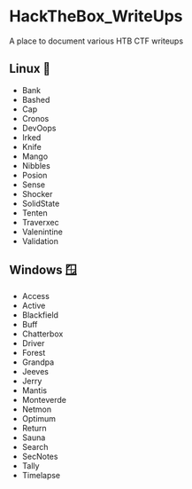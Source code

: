 # HackTheBox_WriteUps

A place to document various HTB CTF writeups

## Linux 🐧

- Bank
- Bashed
- Cap
- Cronos
- DevOops
- Irked
- Knife
- Mango
- Nibbles
- Posion
- Sense
- Shocker
- SolidState
- Tenten
- Traverxec
- Valenintine
- Validation

## Windows 🪟

- Access
- Active
- Blackfield
- Buff
- Chatterbox
- Driver
- Forest
- Grandpa
- Jeeves
- Jerry
- Mantis
- Monteverde
- Netmon
- Optimum
- Return
- Sauna
- Search
- SecNotes
- Tally
- Timelapse
